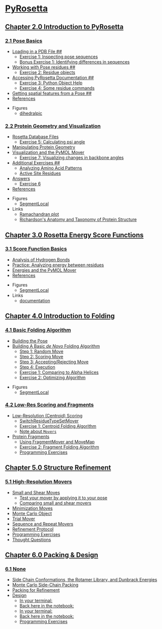 # [PyRosetta](https://RosettaCommons.github.io/PyRosetta)


## [Chapter 2.0 Introduction to PyRosetta](http://nbviewer.jupyter.org/github/RosettaCommons/PyRosetta/blob/master/notebooks/02.00-Introduction-to-PyRosetta.ipynb)

### [2.1 Pose Basics](http://nbviewer.jupyter.org/github/RosettaCommons/PyRosetta/blob/master/notebooks/02.01-Pose-Basics.ipynb)
- [Loading in a PDB File ##](http://nbviewer.jupyter.org/github/RosettaCommons/PyRosetta/blob/master/notebooks/02.01-Pose-Basics.ipynb#Loading-in-a-PDB-File-##)
    - [Exercise 1: Inspecting pose sequences](http://nbviewer.jupyter.org/github/RosettaCommons/PyRosetta/blob/master/notebooks/02.01-Pose-Basics.ipynb#Exercise-1:-Inspecting-pose-sequences)
    - [Bonus Exercise 1: Identifying differences in sequences](http://nbviewer.jupyter.org/github/RosettaCommons/PyRosetta/blob/master/notebooks/02.01-Pose-Basics.ipynb#Bonus-Exercise-1:-Identifying-differences-in-sequences)
- [Working with Pose residues ##](http://nbviewer.jupyter.org/github/RosettaCommons/PyRosetta/blob/master/notebooks/02.01-Pose-Basics.ipynb#Working-with-Pose-residues-##)
    - [Exercise 2: Residue objects](http://nbviewer.jupyter.org/github/RosettaCommons/PyRosetta/blob/master/notebooks/02.01-Pose-Basics.ipynb#Exercise-2:-Residue-objects)
- [Accessing PyRosetta Documentation ##](http://nbviewer.jupyter.org/github/RosettaCommons/PyRosetta/blob/master/notebooks/02.01-Pose-Basics.ipynb#Accessing-PyRosetta-Documentation-##)
    - [Exercise 3: Python Object Help](http://nbviewer.jupyter.org/github/RosettaCommons/PyRosetta/blob/master/notebooks/02.01-Pose-Basics.ipynb#Exercise-3:-Python-Object-Help)
    - [Exercise 4: Some residue commands](http://nbviewer.jupyter.org/github/RosettaCommons/PyRosetta/blob/master/notebooks/02.01-Pose-Basics.ipynb#Exercise-4:-Some-residue-commands)
- [Getting spatial features from a Pose ##](http://nbviewer.jupyter.org/github/RosettaCommons/PyRosetta/blob/master/notebooks/02.01-Pose-Basics.ipynb#Getting-spatial-features-from-a-Pose-##)
- [References](http://nbviewer.jupyter.org/github/RosettaCommons/PyRosetta/blob/master/notebooks/02.01-Pose-Basics.ipynb#References)
* Figures
    - [dihedralpic](https://github.com/RosettaCommons/PyRosetta.notebooks/blob/master/notebooks/dihedral-final.png?raw=true)

### [2.2 Protein Geometry and Visualization](http://nbviewer.jupyter.org/github/RosettaCommons/PyRosetta/blob/master/notebooks/02.02-Protein-Geometry-and-Visualization.ipynb)
- [Rosetta Database Files](http://nbviewer.jupyter.org/github/RosettaCommons/PyRosetta/blob/master/notebooks/02.02-Protein-Geometry-and-Visualization.ipynb#Rosetta-Database-Files)
    - [Exercise 5: Calculating psi angle](http://nbviewer.jupyter.org/github/RosettaCommons/PyRosetta/blob/master/notebooks/02.02-Protein-Geometry-and-Visualization.ipynb#Exercise-5:-Calculating-psi-angle)
- [Manipulating Protein Geometry](http://nbviewer.jupyter.org/github/RosettaCommons/PyRosetta/blob/master/notebooks/02.02-Protein-Geometry-and-Visualization.ipynb#Manipulating-Protein-Geometry)
- [Visualization and the PyMOL Mover](http://nbviewer.jupyter.org/github/RosettaCommons/PyRosetta/blob/master/notebooks/02.02-Protein-Geometry-and-Visualization.ipynb#Visualization-and-the-PyMOL-Mover)
    - [Exercise 7: Visualizing changes in backbone angles](http://nbviewer.jupyter.org/github/RosettaCommons/PyRosetta/blob/master/notebooks/02.02-Protein-Geometry-and-Visualization.ipynb#Exercise-7:-Visualizing-changes-in-backbone-angles)
- [Additional Exercises ##](http://nbviewer.jupyter.org/github/RosettaCommons/PyRosetta/blob/master/notebooks/02.02-Protein-Geometry-and-Visualization.ipynb#Additional-Exercises-##)
    - [Analyzing Amino Acid Patterns](http://nbviewer.jupyter.org/github/RosettaCommons/PyRosetta/blob/master/notebooks/02.02-Protein-Geometry-and-Visualization.ipynb#Analyzing-Amino-Acid-Patterns)
    - [Active Site Residues](http://nbviewer.jupyter.org/github/RosettaCommons/PyRosetta/blob/master/notebooks/02.02-Protein-Geometry-and-Visualization.ipynb#Active-Site-Residues)
- [Answers](http://nbviewer.jupyter.org/github/RosettaCommons/PyRosetta/blob/master/notebooks/02.02-Protein-Geometry-and-Visualization.ipynb#Answers)
    - [Exercise 6](http://nbviewer.jupyter.org/github/RosettaCommons/PyRosetta/blob/master/notebooks/02.02-Protein-Geometry-and-Visualization.ipynb#Exercise-6)
- [References](http://nbviewer.jupyter.org/github/RosettaCommons/PyRosetta/blob/master/notebooks/02.02-Protein-Geometry-and-Visualization.ipynb#References)
* Figures
    - [SegmentLocal](PyMOL-tutorial.gif "PyMOL")
* Links
    - [Ramachandran plot](http://kinemage.biochem.duke.edu/teaching/anatax/html/anatax.1b.html)
    - [Richardson's Anatomy and Taxonomy of Protein Structure](http://kinemage.biochem.duke.edu/teaching/anatax/)


## [Chapter 3.0 Rosetta Energy Score Functions](http://nbviewer.jupyter.org/github/RosettaCommons/PyRosetta/blob/master/notebooks/03.00-Rosetta-Energy-Score-Functions.ipynb)

### [3.1 Score Function Basics](http://nbviewer.jupyter.org/github/RosettaCommons/PyRosetta/blob/master/notebooks/03.01-Score-Function-Basics.ipynb)
- [Analysis of Hydrogen Bonds](http://nbviewer.jupyter.org/github/RosettaCommons/PyRosetta/blob/master/notebooks/03.01-Score-Function-Basics.ipynb#Analysis-of-Hydrogen-Bonds)
- [Practice: Analyzing energy between residues](http://nbviewer.jupyter.org/github/RosettaCommons/PyRosetta/blob/master/notebooks/03.01-Score-Function-Basics.ipynb#Practice:-Analyzing-energy-between-residues)
- [Energies and the PyMOL Mover](http://nbviewer.jupyter.org/github/RosettaCommons/PyRosetta/blob/master/notebooks/03.01-Score-Function-Basics.ipynb#Energies-and-the-PyMOL-Mover)
- [References](http://nbviewer.jupyter.org/github/RosettaCommons/PyRosetta/blob/master/notebooks/03.01-Score-Function-Basics.ipynb#References)
* Figures
    - [SegmentLocal](PyMOL-send_energy.gif "send_energy")
* Links
    - [documentation](https://graylab.jhu.edu/PyRosetta.documentation/pyrosetta.toolbox.atom_pair_energy.html?highlight=etable_atom_pair_energies#pyrosetta.toolbox.atom_pair_energy.etable_atom_pair_energies)


## [Chapter 4.0 Introduction to Folding](http://nbviewer.jupyter.org/github/RosettaCommons/PyRosetta/blob/master/notebooks/04.00-Introduction-to-Folding.ipynb)

### [4.1 Basic Folding Algorithm](http://nbviewer.jupyter.org/github/RosettaCommons/PyRosetta/blob/master/notebooks/04.01-Basic-Folding-Algorithm.ipynb)
- [Building the Pose](http://nbviewer.jupyter.org/github/RosettaCommons/PyRosetta/blob/master/notebooks/04.01-Basic-Folding-Algorithm.ipynb#Building-the-Pose)
- [Building A Basic *de Novo* Folding Algorithm](http://nbviewer.jupyter.org/github/RosettaCommons/PyRosetta/blob/master/notebooks/04.01-Basic-Folding-Algorithm.ipynb#Building-A-Basic-*de-Novo*-Folding-Algorithm)
    - [Step 1: Random Move](http://nbviewer.jupyter.org/github/RosettaCommons/PyRosetta/blob/master/notebooks/04.01-Basic-Folding-Algorithm.ipynb#Step-1:-Random-Move)
    - [Step 2: Scoring Move](http://nbviewer.jupyter.org/github/RosettaCommons/PyRosetta/blob/master/notebooks/04.01-Basic-Folding-Algorithm.ipynb#Step-2:-Scoring-Move)
    - [Step 3: Accepting/Rejecting Move](http://nbviewer.jupyter.org/github/RosettaCommons/PyRosetta/blob/master/notebooks/04.01-Basic-Folding-Algorithm.ipynb#Step-3:-Accepting/Rejecting-Move)
    - [Step 4: Execution](http://nbviewer.jupyter.org/github/RosettaCommons/PyRosetta/blob/master/notebooks/04.01-Basic-Folding-Algorithm.ipynb#Step-4:-Execution)
    - [Exercise 1: Comparing to Alpha Helices](http://nbviewer.jupyter.org/github/RosettaCommons/PyRosetta/blob/master/notebooks/04.01-Basic-Folding-Algorithm.ipynb#Exercise-1:-Comparing-to-Alpha-Helices)
    - [Exercise 2: Optimizing Algorithm](http://nbviewer.jupyter.org/github/RosettaCommons/PyRosetta/blob/master/notebooks/04.01-Basic-Folding-Algorithm.ipynb#Exercise-2:-Optimizing-Algorithm)
* Figures
    - [SegmentLocal](folding.gif "folding")

### [4.2 Low-Res Scoring and Fragments](http://nbviewer.jupyter.org/github/RosettaCommons/PyRosetta/blob/master/notebooks/04.02-Low-Res-Scoring-and-Fragments.ipynb)
- [Low-Resolution (Centroid) Scoring](http://nbviewer.jupyter.org/github/RosettaCommons/PyRosetta/blob/master/notebooks/04.02-Low-Res-Scoring-and-Fragments.ipynb#Low-Resolution-(Centroid)-Scoring)
    - [SwitchResidueTypeSetMover](http://nbviewer.jupyter.org/github/RosettaCommons/PyRosetta/blob/master/notebooks/04.02-Low-Res-Scoring-and-Fragments.ipynb#SwitchResidueTypeSetMover)
    - [Exercise 1: Centroid Folding Algorithm](http://nbviewer.jupyter.org/github/RosettaCommons/PyRosetta/blob/master/notebooks/04.02-Low-Res-Scoring-and-Fragments.ipynb#Exercise-1:-Centroid-Folding-Algorithm)
    - [Note about `Movers`](http://nbviewer.jupyter.org/github/RosettaCommons/PyRosetta/blob/master/notebooks/04.02-Low-Res-Scoring-and-Fragments.ipynb#Note-about-`Movers`)
- [Protein Fragments](http://nbviewer.jupyter.org/github/RosettaCommons/PyRosetta/blob/master/notebooks/04.02-Low-Res-Scoring-and-Fragments.ipynb#Protein-Fragments)
    - [Using FragmentMover and MoveMap](http://nbviewer.jupyter.org/github/RosettaCommons/PyRosetta/blob/master/notebooks/04.02-Low-Res-Scoring-and-Fragments.ipynb#Using-FragmentMover-and-MoveMap)
    - [Exercise 2: Fragment Folding Algorithm](http://nbviewer.jupyter.org/github/RosettaCommons/PyRosetta/blob/master/notebooks/04.02-Low-Res-Scoring-and-Fragments.ipynb#Exercise-2:-Fragment-Folding-Algorithm)
    - [Programming Exercises](http://nbviewer.jupyter.org/github/RosettaCommons/PyRosetta/blob/master/notebooks/04.02-Low-Res-Scoring-and-Fragments.ipynb#Programming-Exercises)


## [Chapter 5.0 Structure Refinement](http://nbviewer.jupyter.org/github/RosettaCommons/PyRosetta/blob/master/notebooks/05.00-Structure-Refinement.ipynb)

### [5.1 High-Resolution Movers](http://nbviewer.jupyter.org/github/RosettaCommons/PyRosetta/blob/master/notebooks/05.01-Structure-Refinement.ipynb)
- [Small and Shear Moves](http://nbviewer.jupyter.org/github/RosettaCommons/PyRosetta/blob/master/notebooks/05.01-Structure-Refinement.ipynb#Small-and-Shear-Moves)
    - [Test your mover by applying it to your pose](http://nbviewer.jupyter.org/github/RosettaCommons/PyRosetta/blob/master/notebooks/05.01-Structure-Refinement.ipynb#Test-your-mover-by-applying-it-to-your-pose)
    - [Comparing small and shear movers](http://nbviewer.jupyter.org/github/RosettaCommons/PyRosetta/blob/master/notebooks/05.01-Structure-Refinement.ipynb#Comparing-small-and-shear-movers)
- [Minimization Moves](http://nbviewer.jupyter.org/github/RosettaCommons/PyRosetta/blob/master/notebooks/05.01-Structure-Refinement.ipynb#Minimization-Moves)
- [Monte Carlo Object](http://nbviewer.jupyter.org/github/RosettaCommons/PyRosetta/blob/master/notebooks/05.01-Structure-Refinement.ipynb#Monte-Carlo-Object)
- [Trial Mover](http://nbviewer.jupyter.org/github/RosettaCommons/PyRosetta/blob/master/notebooks/05.01-Structure-Refinement.ipynb#Trial-Mover)
- [Sequence and Repeat Movers](http://nbviewer.jupyter.org/github/RosettaCommons/PyRosetta/blob/master/notebooks/05.01-Structure-Refinement.ipynb#Sequence-and-Repeat-Movers)
- [Refinement Protocol](http://nbviewer.jupyter.org/github/RosettaCommons/PyRosetta/blob/master/notebooks/05.01-Structure-Refinement.ipynb#Refinement-Protocol)
- [Programming Exercises](http://nbviewer.jupyter.org/github/RosettaCommons/PyRosetta/blob/master/notebooks/05.01-Structure-Refinement.ipynb#Programming-Exercises)
- [Thought Questions](http://nbviewer.jupyter.org/github/RosettaCommons/PyRosetta/blob/master/notebooks/05.01-Structure-Refinement.ipynb#Thought-Questions)


## [Chapter 6.0 Packing & Design](http://nbviewer.jupyter.org/github/RosettaCommons/PyRosetta/blob/master/notebooks/06.00-Packing-and-Design.ipynb)

### [6.1 None](http://nbviewer.jupyter.org/github/RosettaCommons/PyRosetta/blob/master/notebooks/06.01-Packing-and-Design.ipynb)
- [Side Chain Conformations, the Rotamer Library, and Dunbrack Energies](http://nbviewer.jupyter.org/github/RosettaCommons/PyRosetta/blob/master/notebooks/06.01-Packing-and-Design.ipynb#Side-Chain-Conformations,-the-Rotamer-Library,-and-Dunbrack-Energies)
- [Monte Carlo Side-Chain Packing](http://nbviewer.jupyter.org/github/RosettaCommons/PyRosetta/blob/master/notebooks/06.01-Packing-and-Design.ipynb#Monte-Carlo-Side-Chain-Packing)
- [Packing for Refinement](http://nbviewer.jupyter.org/github/RosettaCommons/PyRosetta/blob/master/notebooks/06.01-Packing-and-Design.ipynb#Packing-for-Refinement)
- [Design](http://nbviewer.jupyter.org/github/RosettaCommons/PyRosetta/blob/master/notebooks/06.01-Packing-and-Design.ipynb#Design)
    - [In your terminal:](http://nbviewer.jupyter.org/github/RosettaCommons/PyRosetta/blob/master/notebooks/06.01-Packing-and-Design.ipynb#In-your-terminal:)
    - [Back here in the notebook:](http://nbviewer.jupyter.org/github/RosettaCommons/PyRosetta/blob/master/notebooks/06.01-Packing-and-Design.ipynb#Back-here-in-the-notebook:)
    - [In your terminal:](http://nbviewer.jupyter.org/github/RosettaCommons/PyRosetta/blob/master/notebooks/06.01-Packing-and-Design.ipynb#In-your-terminal:)
    - [Back here in the notebook:](http://nbviewer.jupyter.org/github/RosettaCommons/PyRosetta/blob/master/notebooks/06.01-Packing-and-Design.ipynb#Back-here-in-the-notebook:)
    - [Programming Exercises](http://nbviewer.jupyter.org/github/RosettaCommons/PyRosetta/blob/master/notebooks/06.01-Packing-and-Design.ipynb#Programming-Exercises)
